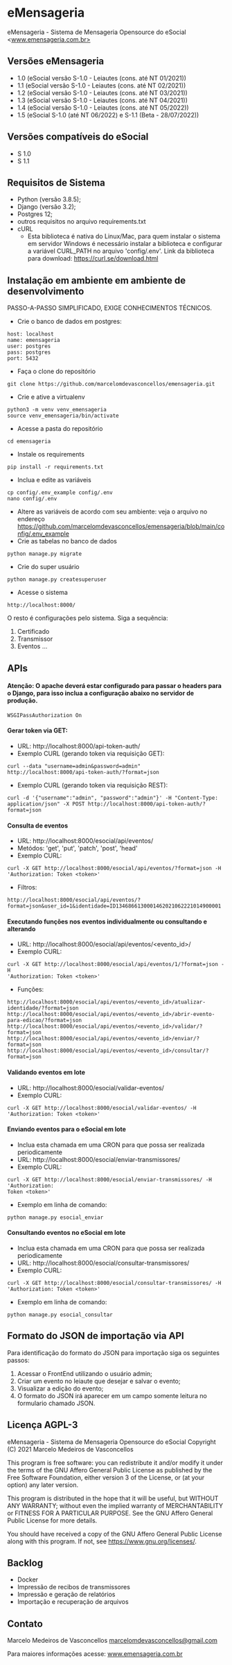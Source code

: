 # eMensageria

eMensageria - Sistema de Mensageria Opensource do eSocial <www.emensageria.com.br>

## Versões eMensageria

- 1.0 (eSocial versão S-1.0 - Leiautes (cons. até NT 01/2021))
- 1.1 (eSocial versão S-1.0 - Leiautes (cons. até NT 02/2021))
- 1.2 (eSocial versão S-1.0 - Leiautes (cons. até NT 03/2021))
- 1.3 (eSocial versão S-1.0 - Leiautes (cons. até NT 04/2021))
- 1.4 (eSocial versão S-1.0 - Leiautes (cons. até NT 05/2022))
- 1.5 (eSocial S-1.0 (até NT 06/2022) e S-1.1 (Beta - 28/07/2022))


## Versões compatíveis do eSocial

- S 1.0
- S 1.1

## Requisitos de Sistema

- Python (versão 3.8.5);
- Django (versão 3.2);
- Postgres 12;
- outros requisitos no arquivo requirements.txt
- cURL
  - Esta biblioteca é nativa do Linux/Mac, para quem instalar o sistema em servidor Windows é necessário instalar a biblioteca e configurar a variável CURL_PATH no arquivo 'config/.env'. Link da biblioteca para download: https://curl.se/download.html

## Instalação em ambiente em ambiente de desenvolvimento
PASSO-A-PASSO SIMPLIFICADO, EXIGE CONHECIMENTOS TÉCNICOS.

- Crie o banco de dados em postgres:
```
host: localhost
name: emensageria
user: postgres
pass: postgres
port: 5432
```
- Faça o clone do repositório
```
git clone https://github.com/marcelomdevasconcellos/emensageria.git
```
- Crie e ative a virtualenv
```
python3 -m venv venv_emensageria
source venv_emensageria/bin/activate
```
- Acesse a pasta do repositório
```
cd emensageria
```
- Instale os requirements
```
pip install -r requirements.txt
```
- Inclua e edite as variáveis
```
cp config/.env_example config/.env
nano config/.env
```
- Altere as variáveis de acordo com seu ambiente: veja o arquivo no endereço https://github.com/marcelomdevasconcellos/emensageria/blob/main/config/.env_example
- Crie as tabelas no banco de dados
```
python manage.py migrate
```
- Crie do super usuário
```
python manage.py createsuperuser
```
- Acesse o sistema
```
http://localhost:8000/
```

O resto é configurações pelo sistema. Siga a sequência:

1. Certificado
2. Transmissor
3. Eventos ...

## APIs

#### Atenção: O apache deverá estar configurado para passar o headers para o Django, para isso inclua a configuração abaixo no servidor de produção.

```
WSGIPassAuthorization On
```

#### Gerar token via GET:
- URL: http://localhost:8000/api-token-auth/
- Exemplo CURL (gerando token via requisição GET):
```
curl --data "username=admin&password=admin"
http://localhost:8000/api-token-auth/?format=json
```

- Exemplo CURL (gerando token via requisição REST):
```
curl -d '{"username":"admin", "password":"admin"}' -H "Content-Type:
application/json" -X POST http://localhost:8000/api-token-auth/?format=json
```

#### Consulta de eventos
- URL: http://localhost:8000/esocial/api/eventos/
- Metódos: 'get', 'put', 'patch', 'post', 'head'
- Exemplo CURL:
```
curl -X GET http://localhost:8000/esocial/api/eventos/?format=json -H
'Authorization: Token <token>'
```
- Filtros:
```
http://localhost:8000/esocial/api/eventos/?format=json&user_id=1&identidade=ID1346866130001462021062221014900001
```

#### Executando funções nos eventos individualmente ou consultando e alterando
- URL: http://localhost:8000/esocial/api/eventos/<evento_id>/
- Exemplo CURL:
```
curl -X GET http://localhost:8000/esocial/api/eventos/1/?format=json -H
'Authorization: Token <token>'
```
- Funções:
```
http://localhost:8000/esocial/api/eventos/<evento_id>/atualizar-identidade/?format=json
http://localhost:8000/esocial/api/eventos/<evento_id>/abrir-evento-para-edicao/?format=json
http://localhost:8000/esocial/api/eventos/<evento_id>/validar/?format=json
http://localhost:8000/esocial/api/eventos/<evento_id>/enviar/?format=json
http://localhost:8000/esocial/api/eventos/<evento_id>/consultar/?format=json
```

#### Validando eventos em lote
- URL: http://localhost:8000/esocial/validar-eventos/
- Exemplo CURL:
```
curl -X GET http://localhost:8000/esocial/validar-eventos/ -H
'Authorization: Token <token>'
```

#### Enviando eventos para o eSocial em lote
- Inclua esta chamada em uma CRON para que possa ser realizada periodicamente
- URL: http://localhost:8000/esocial/enviar-transmissores/
- Exemplo CURL:
```
curl -X GET http://localhost:8000/esocial/enviar-transmissores/ -H 'Authorization:
Token <token>'
```
- Exemplo em linha de comando:
```
python manage.py esocial_enviar
```


#### Consultando eventos no eSocial em lote
- Inclua esta chamada em uma CRON para que possa ser realizada periodicamente
- URL: http://localhost:8000/esocial/consultar-transmissores/
- Exemplo CURL:
```
curl -X GET http://localhost:8000/esocial/consultar-transmissores/ -H
'Authorization: Token <token>'
```
- Exemplo em linha de comando:
```
python manage.py esocial_consultar
```

## Formato do JSON de importação via API

Para identificação do formato do JSON para importação siga os seguintes passos:

1. Acessar o FrontEnd utilizando o usuário admin;
2. Criar um evento no leiaute que desejar e salvar o evento;
3. Visualizar a edição do evento;
4. O formato do JSON irá aparecer em um campo somente leitura no formulario chamado JSON. 

## Licença AGPL-3

eMensageria - Sistema de Mensageria Opensource do eSocial
Copyright (C) 2021  Marcelo Medeiros de Vasconcellos

This program is free software: you can redistribute it and/or modify
it under the terms of the GNU Affero General Public License as
published by the Free Software Foundation, either version 3 of the
License, or (at your option) any later version.

This program is distributed in the hope that it will be useful,
but WITHOUT ANY WARRANTY; without even the implied warranty of
MERCHANTABILITY or FITNESS FOR A PARTICULAR PURPOSE.  See the
GNU Affero General Public License for more details.

You should have received a copy of the GNU Affero General Public License
along with this program.  If not, see <https://www.gnu.org/licenses/>.

## Backlog

- Docker
- Impressão de recibos de transmissores
- Impressão e geração de relatórios
- Importação e recuperação de arquivos

## Contato

Marcelo Medeiros de Vasconcellos <marcelomdevasconcellos@gmail.com>

Para maiores informações acesse: www.emensageria.com.br
